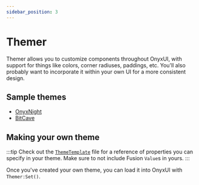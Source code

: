 ```yaml
---
sidebar_position: 3
---
```


# Themer

Themer allows you to customize components throughout OnyxUI, with support for things like colors, corner radiuses, paddings, etc. You'll also probably want to incorporate it within your own UI for a more consistent design.

## Sample themes

- [OnyxNight](https://github.com/ImAvafe/OnyxUI/blob/main/src/Util/Themer/OnyxNight.lua)
- [BitCave](https://github.com/ImAvafe/OnyxUI/blob/main/src/Util/Themer/BitCave.lua)

## Making your own theme

:::tip
Check out the [`ThemeTemplate`](https://github.com/ImAvafe/OnyxUI/blob/main/src/Util/Themer/ThemeTemplate.lua) file for a reference of properties you can specify in your theme. Make sure to not include Fusion `Value`s in yours.
:::

Once you've created your own theme, you can load it into OnyxUI with `Themer:Set()`.